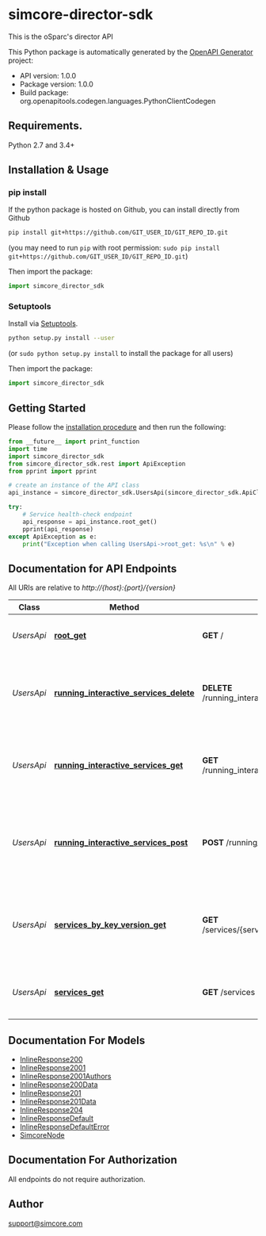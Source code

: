 # simcore-director-sdk
This is the oSparc's director API

This Python package is automatically generated by the [OpenAPI Generator](https://openapi-generator.tech) project:

- API version: 1.0.0
- Package version: 1.0.0
- Build package: org.openapitools.codegen.languages.PythonClientCodegen

## Requirements.

Python 2.7 and 3.4+

## Installation & Usage
### pip install

If the python package is hosted on Github, you can install directly from Github

```sh
pip install git+https://github.com/GIT_USER_ID/GIT_REPO_ID.git
```
(you may need to run `pip` with root permission: `sudo pip install git+https://github.com/GIT_USER_ID/GIT_REPO_ID.git`)

Then import the package:
```python
import simcore_director_sdk 
```

### Setuptools

Install via [Setuptools](http://pypi.python.org/pypi/setuptools).

```sh
python setup.py install --user
```
(or `sudo python setup.py install` to install the package for all users)

Then import the package:
```python
import simcore_director_sdk
```

## Getting Started

Please follow the [installation procedure](#installation--usage) and then run the following:

```python
from __future__ import print_function
import time
import simcore_director_sdk
from simcore_director_sdk.rest import ApiException
from pprint import pprint

# create an instance of the API class
api_instance = simcore_director_sdk.UsersApi(simcore_director_sdk.ApiClient(configuration))

try:
    # Service health-check endpoint
    api_response = api_instance.root_get()
    pprint(api_response)
except ApiException as e:
    print("Exception when calling UsersApi->root_get: %s\n" % e)

```

## Documentation for API Endpoints

All URIs are relative to *http://{host}:{port}/{version}*

Class | Method | HTTP request | Description
------------ | ------------- | ------------- | -------------
*UsersApi* | [**root_get**](docs/UsersApi.md#root_get) | **GET** / | Service health-check endpoint
*UsersApi* | [**running_interactive_services_delete**](docs/UsersApi.md#running_interactive_services_delete) | **DELETE** /running_interactive_services/{service_uuid} | Stops and removes an interactive service from the oSparc platform
*UsersApi* | [**running_interactive_services_get**](docs/UsersApi.md#running_interactive_services_get) | **GET** /running_interactive_services/{service_uuid} | Succesfully returns if a service with the defined uuid is up and running
*UsersApi* | [**running_interactive_services_post**](docs/UsersApi.md#running_interactive_services_post) | **POST** /running_interactive_services | Starts an interactive service in the oSparc platform and returns its entrypoint
*UsersApi* | [**services_by_key_version_get**](docs/UsersApi.md#services_by_key_version_get) | **GET** /services/{service_key}/{service_version} | Returns details of the selected service if available in the oSparc platform
*UsersApi* | [**services_get**](docs/UsersApi.md#services_get) | **GET** /services | Lists available services in the oSparc platform


## Documentation For Models

 - [InlineResponse200](docs/InlineResponse200.md)
 - [InlineResponse2001](docs/InlineResponse2001.md)
 - [InlineResponse2001Authors](docs/InlineResponse2001Authors.md)
 - [InlineResponse200Data](docs/InlineResponse200Data.md)
 - [InlineResponse201](docs/InlineResponse201.md)
 - [InlineResponse201Data](docs/InlineResponse201Data.md)
 - [InlineResponse204](docs/InlineResponse204.md)
 - [InlineResponseDefault](docs/InlineResponseDefault.md)
 - [InlineResponseDefaultError](docs/InlineResponseDefaultError.md)
 - [SimcoreNode](docs/SimcoreNode.md)


## Documentation For Authorization

 All endpoints do not require authorization.


## Author

support@simcore.com


